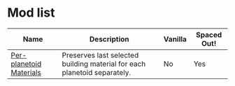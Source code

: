 # Mod list

Name | Description | Vanilla | Spaced Out!
--- | --- | --- | ---
[Per-planetoid Materials](https://steamcommunity.com/sharedfiles/filedetails/?id=2517456276) | Preserves last selected building material for each planetoid separately. | No | Yes